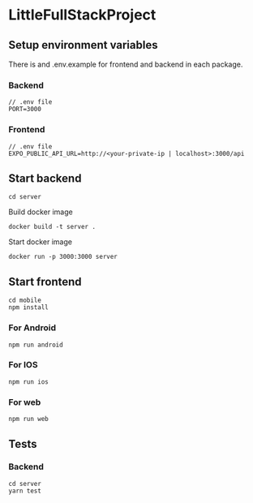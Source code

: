 # LittleFullStackProject

## Setup environment variables

There is and .env.example for frontend and backend in each package.

### Backend

```
// .env file
PORT=3000
```

### Frontend

```
// .env file
EXPO_PUBLIC_API_URL=http://<your-private-ip | localhost>:3000/api
```

## Start backend
```
cd server
```

Build docker image
```
docker build -t server .
```

Start docker image
```
docker run -p 3000:3000 server
```

## Start frontend

```
cd mobile
npm install
```

### For Android
```
npm run android
```

### For IOS
```
npm run ios
```

### For web
```
npm run web
```

## Tests

### Backend

```
cd server
yarn test
```
